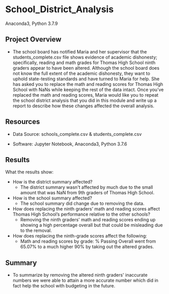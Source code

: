 # School_District_Analysis
Anaconda3, Python 3.7.9

## Project Overview
   -    The school board has notified Maria and her supervisor that the students_complete.csv file shows evidence of academic dishonesty; specifically, reading and math grades for Thomas High School ninth graders appear to have been altered. Although the school board does not know the full extent of the academic dishonesty, they want to uphold state-testing standards and have turned to Maria for help. She has asked you to replace the math and reading scores for Thomas High School with NaNs while keeping the rest of the data intact. Once you’ve replaced the math and reading scores, Maria would like you to repeat the school district analysis that you did in this module and write up a report to describe how these changes affected the overall analysis.

## Resources
   -  Data Source: schools_complete.csv
                   & students_complete.csv

   -  Software: Jupyter Notebook, Anaconda3, Python 3.7.6 

## Results
What the results show:
   -  How is the district summary affected? 
        - The district summary wasn't affected by much due to the small amount that was NaN from 9th graders of Thomas High School.
   -  How is the school summary affected?
        - The school summary did change due to removing the data.
   -  How does replacing the ninth graders’ math and reading scores affect Thomas High School’s performance relative to the other schools? 
        - Removing the ninth graders' math and reading scores ending up showing a high percentage overall but that could be misleading due to the removal.  
   -  How does replacing the ninth-grade scores affect the following:
        -   Math and reading scores by grade: % Passing Overall went from 65.07% to a much higher 90% by taking out the altered grades. 
        


  
## Summary
   -  To summarize by removing the altered ninth graders' inaccurate numbers we were able to attain a more accurate number which did in fact help the school with budgeting in the future. 
